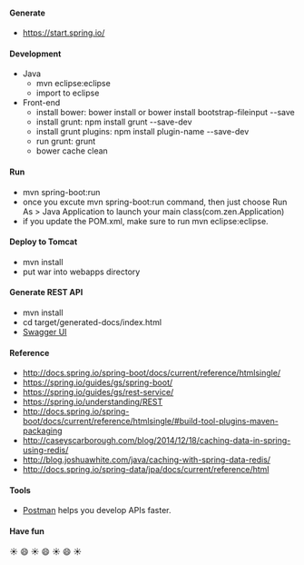 #### Generate
* https://start.spring.io/

#### Development
* Java
	* mvn eclipse:eclipse
	* import to eclipse
* Front-end
	* install bower: bower install or bower install bootstrap-fileinput --save
	* install grunt: npm install grunt --save-dev
	* install grunt plugins: npm install plugin-name --save-dev
	* run grunt: grunt
	* bower cache clean

#### Run 
* mvn spring-boot:run
* once you excute mvn spring-boot:run command, then just choose Run As > Java Application to launch your main class(com.zen.Application)
* if you update the POM.xml, make sure to run mvn eclipse:eclipse.

#### Deploy to Tomcat
* mvn install
* put war into webapps directory

#### Generate REST API
* mvn install 
* cd target/generated-docs/index.html
* [Swagger UI](http://localhost:8080/swagger-ui.html)

#### Reference
* http://docs.spring.io/spring-boot/docs/current/reference/htmlsingle/
* https://spring.io/guides/gs/spring-boot/
* https://spring.io/guides/gs/rest-service/
* https://spring.io/understanding/REST
* http://docs.spring.io/spring-boot/docs/current/reference/htmlsingle/#build-tool-plugins-maven-packaging
* http://caseyscarborough.com/blog/2014/12/18/caching-data-in-spring-using-redis/
* http://blog.joshuawhite.com/java/caching-with-spring-data-redis/
* http://docs.spring.io/spring-data/jpa/docs/current/reference/html

#### Tools
* [Postman](http://www.getpostman.com/) helps you develop APIs faster.

#### Have fun
:sunny: :smile: :sunny: :smile: :sunny: :smile: :sunny: